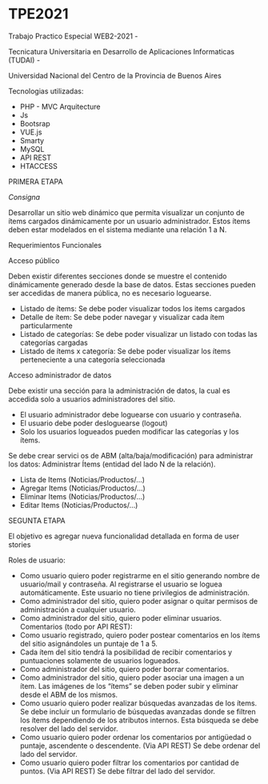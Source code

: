# TPE2021
Trabajo Practico Especial WEB2-2021 - 

Tecnicatura Universitaria en Desarrollo de Aplicaciones Informaticas (TUDAI) -

Universidad Nacional del Centro de la Provincia de Buenos Aires 



Tecnologias utilizadas:
* PHP - MVC Arquitecture
* Js
* Bootsrap
* VUE.js
* Smarty
* MySQL
* API REST
* HTACCESS






PRIMERA ETAPA

*Consigna*

Desarrollar un sitio web dinámico que permita visualizar un conjunto de ítems cargados dinámicamente por un usuario administrador. 
Estos ítems deben estar modelados en el sistema mediante una relación 1 a N.

Requerimientos Funcionales

Acceso público

Deben existir diferentes secciones donde se muestre el contenido dinámicamente generado desde la base de datos. Estas secciones pueden 
ser accedidas de manera pública, no es necesario loguearse.

* Listado de ítems: Se debe poder visualizar todos los items cargados
* Detalle de ítem: Se debe poder navegar y visualizar cada ítem particularmente 
* Listado de categorías: Se debe poder visualizar un listado con todas las categorías cargadas
* Listado de ítems x categoría: Se debe poder visualizar los ítems perteneciente a una categoría seleccionada


Acceso administrador de datos 

Debe existir una sección para la administración de datos, la cual es accedida solo a usuarios administradores del sitio.

* El usuario administrador debe loguearse con usuario y contraseña.
* El usuario debe poder desloguearse (logout)
* Solo los usuarios logueados pueden modificar las categorías y los ítems.

Se debe crear servici 	os de ABM (alta/baja/modificación) para administrar los datos:
Administrar Ítems (entidad del lado N de la relación).
* Lista de Items (Noticias/Productos/…)
* Agregar Items (Noticias/Productos/…)
* Eliminar Items (Noticias/Productos/…)
* Editar Items (Noticias/Productos/…)



SEGUNTA ETAPA

El objetivo es agregar nueva funcionalidad detallada en forma de user stories

Roles de usuario:

 * Como usuario quiero poder registrarme en el sitio generando nombre de usuario/mail y contraseña. 
Al registrarse el usuario se loguea automáticamente. Este usuario no tiene privilegios de administración.
 * Como administrador del sitio, quiero poder asignar o quitar permisos de administración a cualquier usuario.
 * Como administrador del sitio, quiero poder eliminar usuarios.
Comentarios (todo por API REST):
 * Como usuario registrado, quiero poder postear comentarios en los ítems del sitio asignándoles un puntaje de 1 a 5. 
 * Cada ítem del sitio tendrá la posibilidad de recibir comentarios y puntuaciones solamente de usuarios logueados.
 * Como administrador del sitio, quiero poder borrar comentarios.
 * Como administrador del sitio, quiero poder asociar una imagen a un ítem.
Las imágenes de los “ítems” se deben poder subir y eliminar desde el ABM de los mismos.
* Como usuario quiero poder realizar búsquedas avanzadas de los ítems.
Se debe incluir un formulario de búsquedas avanzadas donde se filtren los ítems dependiendo de los atributos internos. Esta búsqueda se debe resolver del lado del servidor.
* Como usuario quiero poder ordenar los comentarios por antigüedad o puntaje, ascendente o descendente. (Via API REST)
	Se debe ordenar del lado del servidor.
* Como usuario quiero poder filtrar los comentarios por cantidad de puntos.  (Via API REST)
	Se debe filtrar del lado del servidor.
